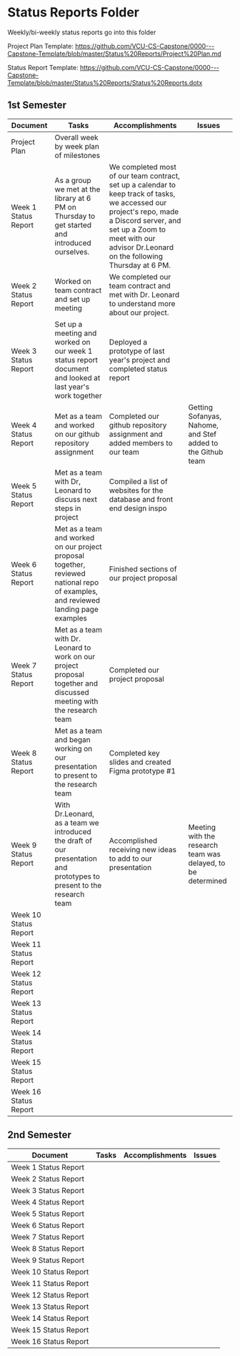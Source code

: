 # Status Reports Folder
Weekly/bi-weekly status reports go into this folder

Project Plan Template: https://github.com/VCU-CS-Capstone/0000---Capstone-Template/blob/master/Status%20Reports/Project%20Plan.md

Status Report Template: https://github.com/VCU-CS-Capstone/0000---Capstone-Template/blob/master/Status%20Reports/Status%20Reports.dotx

## 1st Semester

| Document | Tasks | Accomplishments | Issues |
|---|---|---|---|
| Project Plan | Overall week by week plan of milestones | | |
| Week 1 Status Report |As a group we met at the library at 6 PM on Thursday to get started and introduced ourselves.|We completed most of our team contract, set up a calendar to keep track of tasks, we accessed our project's repo, made a Discord server, and set up a Zoom to meet with our advisor Dr.Leonard on the following Thursday at 6 PM.| |
| Week 2 Status Report |Worked on team contract and set up meeting |We completed our team contract and met with Dr. Leonard to understand more about our project. | |
| Week 3 Status Report |Set up a meeting and worked on our week 1 status report document and looked at last year's work together|Deployed a prototype of last year's project and completed status report| |
| Week 4 Status Report |Met as a team and worked on our github repository assignment |Completed our github repository assignment and added members to our team| Getting Sofanyas, Nahome, and Stef added to the Github team|
| Week 5 Status Report |Met as a team with Dr, Leonard to discuss next steps in project|Compiled a list of websites for the database and front end design inspo | |
| Week 6 Status Report |Met as a team and worked on our project proposal together, reviewed national repo of examples, and reviewed landing page examples |Finished sections of our project proposal | |
| Week 7 Status Report |Met as a team with Dr. Leonard to work on our project proposal together and discussed meeting with the research team|Completed our project proposal | |
| Week 8 Status Report |Met as a team and began working on our presentation to present to the research team |Completed key slides and created Figma prototype #1 | |
| Week 9 Status Report |With Dr.Leonard, as a team we introduced the draft of our presentation and prototypes to present to the research team |Accomplished receiving new ideas to add to our presentation |Meeting with the research team was delayed, to be determined |
| Week 10 Status Report | | | |
| Week 11 Status Report | | | |
| Week 12 Status Report | | | |
| Week 13 Status Report | | | |
| Week 14 Status Report | | | |
| Week 15 Status Report | | | |
| Week 16 Status Report | | | |

## 2nd Semester

| Document | Tasks | Accomplishments| Issues |
|---|---|---|---|
| Week 1 Status Report | | | |
| Week 2 Status Report | | | |
| Week 3 Status Report | | | |
| Week 4 Status Report | | | |
| Week 5 Status Report | | | |
| Week 6 Status Report | | | |
| Week 7 Status Report | | | |
| Week 8 Status Report | | | |
| Week 9 Status Report | | | |
| Week 10 Status Report | | | |
| Week 11 Status Report | | | |
| Week 12 Status Report | | | |
| Week 13 Status Report | | | |
| Week 14 Status Report | | | |
| Week 15 Status Report | | | |
| Week 16 Status Report | | | |
